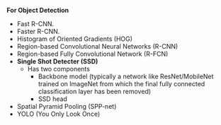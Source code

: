**For Object Detection**
- Fast R-CNN.
- Faster R-CNN.
- Histogram of Oriented Gradients (HOG) [](Algorithms%20Used%20by%20Google%20Search.md#^ffb7e9)
- Region-based Convolutional Neural Networks (R-CNN)
- Region-based Fully Convolutional Network (R-FCN)
- **Single Shot Detecter (SSD)**
	- Has two components
		- Backbone model (typically a network like ResNet/MobileNet trained on ImageNet from which the final fully connected classification layer has been removed)
		- SSD head
- Spatial Pyramid Pooling (SPP-net)
- YOLO (You Only Look Once)